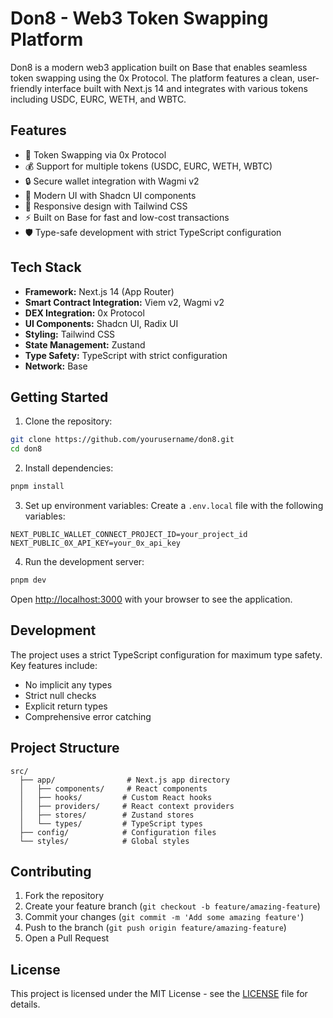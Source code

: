 # Don8 - Web3 Token Swapping Platform

Don8 is a modern web3 application built on Base that enables seamless token swapping using the 0x Protocol. The platform features a clean, user-friendly interface built with Next.js 14 and integrates with various tokens including USDC, EURC, WETH, and WBTC.

## Features

- 🔄 Token Swapping via 0x Protocol
- 💰 Support for multiple tokens (USDC, EURC, WETH, WBTC)
- 🔒 Secure wallet integration with Wagmi v2
- 🎨 Modern UI with Shadcn UI components
- 📱 Responsive design with Tailwind CSS
- ⚡ Built on Base for fast and low-cost transactions
- 🛡️ Type-safe development with strict TypeScript configuration

## Tech Stack

- **Framework:** Next.js 14 (App Router)
- **Smart Contract Integration:** Viem v2, Wagmi v2
- **DEX Integration:** 0x Protocol
- **UI Components:** Shadcn UI, Radix UI
- **Styling:** Tailwind CSS
- **State Management:** Zustand
- **Type Safety:** TypeScript with strict configuration
- **Network:** Base

## Getting Started

1. Clone the repository:
```bash
git clone https://github.com/yourusername/don8.git
cd don8
```

2. Install dependencies:
```bash
pnpm install
```

3. Set up environment variables:
Create a `.env.local` file with the following variables:
```
NEXT_PUBLIC_WALLET_CONNECT_PROJECT_ID=your_project_id
NEXT_PUBLIC_0X_API_KEY=your_0x_api_key
```

4. Run the development server:
```bash
pnpm dev
```

Open [http://localhost:3000](http://localhost:3000) with your browser to see the application.

## Development

The project uses a strict TypeScript configuration for maximum type safety. Key features include:

- No implicit any types
- Strict null checks
- Explicit return types
- Comprehensive error catching

## Project Structure

```
src/
  ├── app/                # Next.js app directory
  │   ├── components/     # React components
  │   ├── hooks/         # Custom React hooks
  │   ├── providers/     # React context providers
  │   ├── stores/        # Zustand stores
  │   └── types/         # TypeScript types
  ├── config/            # Configuration files
  └── styles/            # Global styles
```

## Contributing

1. Fork the repository
2. Create your feature branch (`git checkout -b feature/amazing-feature`)
3. Commit your changes (`git commit -m 'Add some amazing feature'`)
4. Push to the branch (`git push origin feature/amazing-feature`)
5. Open a Pull Request

## License

This project is licensed under the MIT License - see the [LICENSE](LICENSE) file for details.
